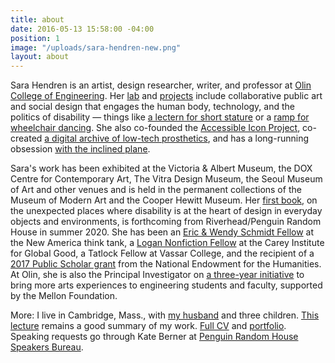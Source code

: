 ```yaml
---
title: about
date: 2016-05-13 15:58:00 -04:00
position: 1
image: "/uploads/sara-hendren-new.png"
layout: about
---
```



Sara Hendren is an artist, design researcher, writer, and professor at [Olin College of Engineering](http://www.olin.edu). Her [lab](http://aplusa.org/) and [projects](https://sarahendren.com/projects-lab/#project) include collaborative
public art and social design that engages
the human body, technology, and the politics of disability — things like [a lectern for short stature](http://aplusa.org/projects/alterpodium-amanda-cachia/) or a [ramp for wheelchair dancing](http://aplusa.org/projects/ramp-alice-sheppard/). She also co-founded the [Accessible Icon Project](https://sarahendren.com/projects-lab/accessible-icon-project/), co-created [a digital archive of low-tech prosthetics](https://sarahendren.com/projects-lab/engineering-at-home/), and has a long-running obsession [with the inclined plane](https://sarahendren.com/projects-lab/slope-intercept/).




Sara's work has been exhibited at the Victoria & Albert Museum, the DOX Centre for Contemporary Art, The Vitra Design Museum, the Seoul Museum of Art and other venues and is held in the permanent collections of the Museum of Modern Art  and the Cooper Hewitt Museum. Her [first book](https://sarahendren.com/2019/09/08/what-can-a-body-do/), on the unexpected places where disability is at the heart of design in everyday
objects and environments, is forthcoming from Riverhead/Penguin Random House in summer 2020. She has been an [Eric & Wendy Schmidt Fellow](https://www.newamerica.org/our-people/sara-hendren/) at the New America think tank, a [Logan Nonfiction Fellow](https://careyinstitute.org/index/sara-hendren/) at the Carey Institute for Global Good, a Tatlock Fellow at Vassar College, and
the recipient of a [2017 Public Scholar
grant](https://www.washingtonpost.com/entertainment/books/2017-neh-grants-encourage-great-scholarship-for-nonscholars-to-enjoy/2017/08/01/6e0e74f2-76e9-11e7-8f39-eeb7d3a2d304_story.html?utm_term=.2c5f820b38a4) from the National Endowment for the Humanities. At Olin, she
is also the Principal Investigator on [a
three-year initiative](http://www.olin.edu/collaborate/sketch-model/) to bring more arts experiences to engineering students and
faculty, supported by the Mellon Foundation.




More: I live in Cambridge, Mass., with [my husband](http://www.brianfunck.com/) and three children. [This lecture](https://vimeo.com/134764010) remains a good summary of my work. [Full CV](https://docs.google.com/document/d/1tEIkNOHSO_49yRCop_DkRHJEk1OQNQ5XUqPMvZbsYMk/edit#) and [portfolio](https://drive.google.com/file/d/0B59TJ2hc29NFYmFfZUYwUlNKNHc/view?usp=sharing). Speaking requests go through Kate Berner at [Penguin Random House Speakers Bureau](https://www.prhspeakers.com/about-us).